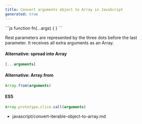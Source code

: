 ```yaml
---
title: Convert arguments object to Array in JavaScript
generated: true
---
```


<div markdown="1" class="ans">
```js
function fn(...args) {
}
```
</div>

Rest parameters are represented by the three dots before the last parameter.
It receives all extra arguments as an Array.

#### Alternative: spread into Array

```js
[...arguments]
```

#### Alternative: Array.from

```js
Array.from(arguments)
```

#### ES5

```js
Array.prototype.slice.call(arguments)
```

- javascript/convert-iterable-object-to-array.md
